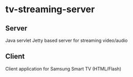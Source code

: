 tv-streaming-server
===================

Server
-----------
Java servlet Jetty based server for streaming video/audio

Client
-----------
Client application for Samsung Smart TV (HTML/Flash)
